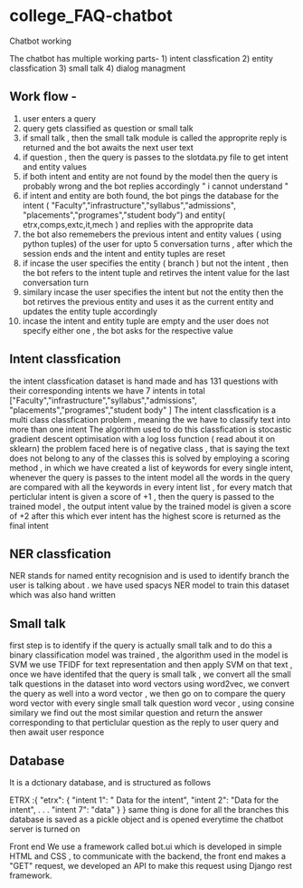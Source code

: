 # college_FAQ-chatbot

Chatbot working 

The chatbot has multiple working parts- 1) intent classfication 
                                        2) entity classfication 
                                        3) small talk 
                                        4) dialog managment 

## Work flow - 
1) user enters a query 
2) query gets classified as question or small talk 
3) if small talk , then the small talk module is called the approprite reply is returned and the bot awaits the next user text
4) if question , then the query is passes to the slotdata.py file to get intent and entity values 
4) if both intent and entity are not found by the model then the query is probably wrong and the bot replies accordingly " i cannot understand " 
5) if intent and entity are both found, the bot pings the database for the intent ( "Faculty","infrastructure","syllabus","admissions",
            "placements","programes","student body") and entity( etrx,comps,extc,it,mech ) and replies with the approprite data
6) the bot also rememebers the previous intent and entity values ( using python tuples) of the user  for upto 5 conversation turns , after which the session ends and the 
            intent and entity tuples are reset 
7) if incase the user specifies the entity ( branch ) but not the intent , then the bot refers to the intent tuple and retirves the intent value 
            for the last conversation turn 
8) similary incase the user specifies the intent but not the entity then the bot retirves the previous entity and uses it as the current entity and
            updates the entity tuple accordingly 
9) incase the intent and entity tuple are empty and the user does not specify either one , the bot asks for the respective value 


## Intent classfication
the intent classfication dataset is hand made and has 131 questions with their corresponding intents 
we have 7 intents in total ["Faculty","infrastructure","syllabus","admissions",
                             "placements","programes","student body" ]
The intent classfication is a multi class classfication problem , meaning the we have to classify text into more than one intent 
The algorithm used to do this classfication is stocastic gradient descent optimisation with a log loss function  ( read about it on sklearn)
the problem faced here is of negative class , that is saying the text does not belong to any of the classes 
this is solved by employing a scoring method , in which we have created a list of keywords for every single intent, whenever the query is passes to the intent model 
all the words in the query are compared with all the keywords in every intent list , for every match that perticlular intent is given a score of +1 , then the query is
passed to the trained model , the output intent value by the trained model is given a score of +2 after this which ever intent has the highest score is returned as the
final intent


## NER classfication
NER stands for named entity recognision and is used to identify branch the user is talking about .
we have used spacys NER model to train this dataset which was also hand written 


## Small talk 
first step is to identify if the query is actually small talk and to do this a binary classification model was trained , the algorithm used in the model is SVM 
we use TFIDF for text representation and then apply SVM on that text , once we have identifed that the query is small talk , we convert all the small talk questions in 
the dataset into word vectors using word2vec, we convert the query as well into a word vector , we then go on to compare the query word vector with every single small 
talk question word vecor , using consine similary we find out the most similar question and return the answer corresponding to that perticlular question as the reply 
to user query and then await user responce


## Database
It is a dctionary database, and is structured as follows 

ETRX :{
  "etrx":
  {
      "intent 1": " Data for the intent",
      "intent 2": "Data for the intent",
      .
      .
      .
      "intent 7": "data"
   }
}
same thing is done for all the branches 
this database is saved as a pickle object and is opened everytime the chatbot server is turned on 


Front end 
We use a framework called bot.ui which is developed in simple HTML and CSS , to communicate with the backend, the front end makes a "GET" request, we developed an 
API to make this request using Django rest framework. 
